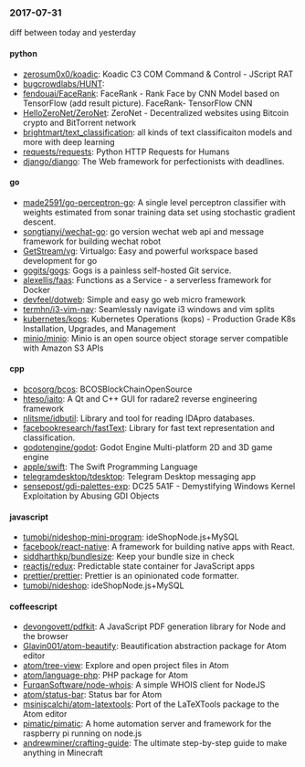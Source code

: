 ### 2017-07-31
diff between today and yesterday

#### python
* [zerosum0x0/koadic](https://github.com/zerosum0x0/koadic): Koadic C3 COM Command & Control - JScript RAT
* [bugcrowdlabs/HUNT](https://github.com/bugcrowdlabs/HUNT): 
* [fendouai/FaceRank](https://github.com/fendouai/FaceRank): FaceRank - Rank Face by CNN Model based on TensorFlow (add result picture). FaceRank- TensorFlow  CNN 
* [HelloZeroNet/ZeroNet](https://github.com/HelloZeroNet/ZeroNet): ZeroNet - Decentralized websites using Bitcoin crypto and BitTorrent network
* [brightmart/text_classification](https://github.com/brightmart/text_classification): all kinds of text classificaiton models and more with deep learning
* [requests/requests](https://github.com/requests/requests): Python HTTP Requests for Humans 
* [django/django](https://github.com/django/django): The Web framework for perfectionists with deadlines.

#### go
* [made2591/go-perceptron-go](https://github.com/made2591/go-perceptron-go): A single level perceptron classifier with weights estimated from sonar training data set using stochastic gradient descent.
* [songtianyi/wechat-go](https://github.com/songtianyi/wechat-go): go version wechat web api and message framework for building wechat robot
* [GetStream/vg](https://github.com/GetStream/vg): Virtualgo: Easy and powerful workspace based development for go
* [gogits/gogs](https://github.com/gogits/gogs): Gogs is a painless self-hosted Git service.
* [alexellis/faas](https://github.com/alexellis/faas): Functions as a Service - a serverless framework for Docker
* [devfeel/dotweb](https://github.com/devfeel/dotweb): Simple and easy go web micro framework
* [termhn/i3-vim-nav](https://github.com/termhn/i3-vim-nav): Seamlessly navigate i3 windows and vim splits
* [kubernetes/kops](https://github.com/kubernetes/kops): Kubernetes Operations (kops) - Production Grade K8s Installation, Upgrades, and Management
* [minio/minio](https://github.com/minio/minio): Minio is an open source object storage server compatible with Amazon S3 APIs

#### cpp
* [bcosorg/bcos](https://github.com/bcosorg/bcos): BCOSBlockChainOpenSource
* [hteso/iaito](https://github.com/hteso/iaito): A Qt and C++ GUI for radare2 reverse engineering framework
* [nlitsme/idbutil](https://github.com/nlitsme/idbutil): Library and tool for reading IDApro databases.
* [facebookresearch/fastText](https://github.com/facebookresearch/fastText): Library for fast text representation and classification.
* [godotengine/godot](https://github.com/godotengine/godot): Godot Engine  Multi-platform 2D and 3D game engine
* [apple/swift](https://github.com/apple/swift): The Swift Programming Language
* [telegramdesktop/tdesktop](https://github.com/telegramdesktop/tdesktop): Telegram Desktop messaging app
* [sensepost/gdi-palettes-exp](https://github.com/sensepost/gdi-palettes-exp): DC25 5A1F - Demystifying Windows Kernel Exploitation by Abusing GDI Objects

#### javascript
* [tumobi/nideshop-mini-program](https://github.com/tumobi/nideshop-mini-program): ideShopNode.js+MySQL
* [facebook/react-native](https://github.com/facebook/react-native): A framework for building native apps with React.
* [siddharthkp/bundlesize](https://github.com/siddharthkp/bundlesize): Keep your bundle size in check
* [reactjs/redux](https://github.com/reactjs/redux): Predictable state container for JavaScript apps
* [prettier/prettier](https://github.com/prettier/prettier): Prettier is an opinionated code formatter.
* [tumobi/nideshop](https://github.com/tumobi/nideshop): ideShopNode.js+MySQL

#### coffeescript
* [devongovett/pdfkit](https://github.com/devongovett/pdfkit): A JavaScript PDF generation library for Node and the browser
* [Glavin001/atom-beautify](https://github.com/Glavin001/atom-beautify):  Beautification abstraction package for Atom editor
* [atom/tree-view](https://github.com/atom/tree-view): Explore and open project files in Atom
* [atom/language-php](https://github.com/atom/language-php): PHP package for Atom
* [FurqanSoftware/node-whois](https://github.com/FurqanSoftware/node-whois): A simple WHOIS client for NodeJS
* [atom/status-bar](https://github.com/atom/status-bar): Status bar for Atom
* [msiniscalchi/atom-latextools](https://github.com/msiniscalchi/atom-latextools): Port of the LaTeXTools package to the Atom editor
* [pimatic/pimatic](https://github.com/pimatic/pimatic): A home automation server and framework for the raspberry pi running on node.js
* [andrewminer/crafting-guide](https://github.com/andrewminer/crafting-guide): The ultimate step-by-step guide to make anything in Minecraft
